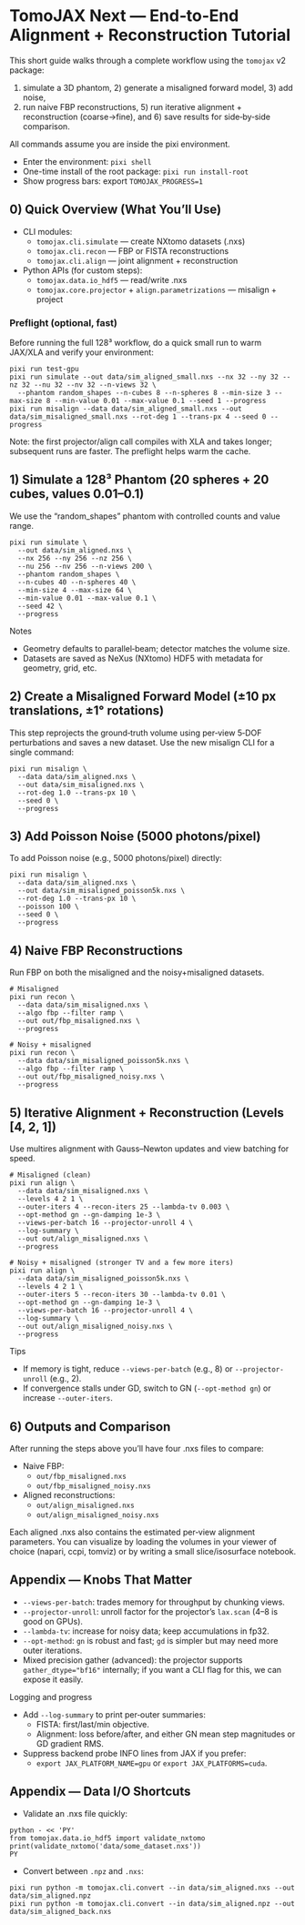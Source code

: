 # TomoJAX Next — End‑to‑End Alignment + Reconstruction Tutorial

This short guide walks through a complete workflow using the `tomojax` v2 package:

1) simulate a 3D phantom, 2) generate a misaligned forward model, 3) add noise,
4) run naive FBP reconstructions, 5) run iterative alignment + reconstruction
(coarse→fine), and 6) save results for side‑by‑side comparison.

All commands assume you are inside the pixi environment.

- Enter the environment: `pixi shell`
- One-time install of the root package: `pixi run install-root`
- Show progress bars: export `TOMOJAX_PROGRESS=1`


## 0) Quick Overview (What You’ll Use)

- CLI modules:
  - `tomojax.cli.simulate` — create NXtomo datasets (.nxs)
  - `tomojax.cli.recon` — FBP or FISTA reconstructions
  - `tomojax.cli.align` — joint alignment + reconstruction
- Python APIs (for custom steps):
  - `tomojax.data.io_hdf5` — read/write .nxs
  - `tomojax.core.projector` + `align.parametrizations` — misalign + project

### Preflight (optional, fast)

Before running the full 128³ workflow, do a quick small run to warm JAX/XLA and
verify your environment:

```
pixi run test-gpu
pixi run simulate --out data/sim_aligned_small.nxs --nx 32 --ny 32 --nz 32 --nu 32 --nv 32 --n-views 32 \
  --phantom random_shapes --n-cubes 8 --n-spheres 8 --min-size 3 --max-size 8 --min-value 0.01 --max-value 0.1 --seed 1 --progress
pixi run misalign --data data/sim_aligned_small.nxs --out data/sim_misaligned_small.nxs --rot-deg 1 --trans-px 4 --seed 0 --progress
```

Note: the first projector/align call compiles with XLA and takes longer; subsequent
runs are faster. The preflight helps warm the cache.


## 1) Simulate a 128³ Phantom (20 spheres + 20 cubes, values 0.01–0.1)

We use the “random_shapes” phantom with controlled counts and value range.

```
pixi run simulate \
  --out data/sim_aligned.nxs \
  --nx 256 --ny 256 --nz 256 \
  --nu 256 --nv 256 --n-views 200 \
  --phantom random_shapes \
  --n-cubes 40 --n-spheres 40 \
  --min-size 4 --max-size 64 \
  --min-value 0.01 --max-value 0.1 \
  --seed 42 \
  --progress
```

Notes
- Geometry defaults to parallel‑beam; detector matches the volume size.
- Datasets are saved as NeXus (NXtomo) HDF5 with metadata for geometry, grid, etc.


## 2) Create a Misaligned Forward Model (±10 px translations, ±1° rotations)

This step reprojects the ground‑truth volume using per‑view 5‑DOF perturbations
and saves a new dataset. Use the new misalign CLI for a single command:

```
pixi run misalign \
  --data data/sim_aligned.nxs \
  --out data/sim_misaligned.nxs \
  --rot-deg 1.0 --trans-px 10 \
  --seed 0 \
  --progress
```


## 3) Add Poisson Noise (5000 photons/pixel)

To add Poisson noise (e.g., 5000 photons/pixel) directly:

```
pixi run misalign \
  --data data/sim_aligned.nxs \
  --out data/sim_misaligned_poisson5k.nxs \
  --rot-deg 1.0 --trans-px 10 \
  --poisson 100 \
  --seed 0 \
  --progress
```


## 4) Naive FBP Reconstructions

Run FBP on both the misaligned and the noisy+misaligned datasets.

```
# Misaligned
pixi run recon \
  --data data/sim_misaligned.nxs \
  --algo fbp --filter ramp \
  --out out/fbp_misaligned.nxs \
  --progress

# Noisy + misaligned
pixi run recon \
  --data data/sim_misaligned_poisson5k.nxs \
  --algo fbp --filter ramp \
  --out out/fbp_misaligned_noisy.nxs \
  --progress
```


## 5) Iterative Alignment + Reconstruction (Levels [4, 2, 1])

Use multires alignment with Gauss–Newton updates and view batching for speed.

```
# Misaligned (clean)
pixi run align \
  --data data/sim_misaligned.nxs \
  --levels 4 2 1 \
  --outer-iters 4 --recon-iters 25 --lambda-tv 0.003 \
  --opt-method gn --gn-damping 1e-3 \
  --views-per-batch 16 --projector-unroll 4 \
  --log-summary \
  --out out/align_misaligned.nxs \
  --progress

# Noisy + misaligned (stronger TV and a few more iters)
pixi run align \
  --data data/sim_misaligned_poisson5k.nxs \
  --levels 4 2 1 \
  --outer-iters 5 --recon-iters 30 --lambda-tv 0.01 \
  --opt-method gn --gn-damping 1e-3 \
  --views-per-batch 16 --projector-unroll 4 \
  --log-summary \
  --out out/align_misaligned_noisy.nxs \
  --progress
```

Tips
- If memory is tight, reduce `--views-per-batch` (e.g., 8) or `--projector-unroll` (e.g., 2).
- If convergence stalls under GD, switch to GN (`--opt-method gn`) or increase `--outer-iters`.


## 6) Outputs and Comparison

After running the steps above you’ll have four .nxs files to compare:

- Naive FBP:
  - `out/fbp_misaligned.nxs`
  - `out/fbp_misaligned_noisy.nxs`
- Aligned reconstructions:
  - `out/align_misaligned.nxs`
  - `out/align_misaligned_noisy.nxs`

Each aligned .nxs also contains the estimated per‑view alignment parameters.
You can visualize by loading the volumes in your viewer of choice (napari,
ccpi, tomviz) or by writing a small slice/isosurface notebook.


## Appendix — Knobs That Matter

- `--views-per-batch`: trades memory for throughput by chunking views.
- `--projector-unroll`: unroll factor for the projector’s `lax.scan` (4–8 is good on GPUs).
- `--lambda-tv`: increase for noisy data; keep accumulations in fp32.
- `--opt-method`: `gn` is robust and fast; `gd` is simpler but may need more outer iterations.
- Mixed precision gather (advanced): the projector supports `gather_dtype="bf16"` internally; if you want a CLI flag for this, we can expose it easily.

Logging and progress
- Add `--log-summary` to print per‑outer summaries:
  - FISTA: first/last/min objective.
  - Alignment: loss before/after, and either GN mean step magnitudes or GD gradient RMS.
- Suppress backend probe INFO lines from JAX if you prefer:
  - `export JAX_PLATFORM_NAME=gpu` or `export JAX_PLATFORMS=cuda`.


## Appendix — Data I/O Shortcuts

- Validate an .nxs file quickly:

```
python - << 'PY'
from tomojax.data.io_hdf5 import validate_nxtomo
print(validate_nxtomo('data/some_dataset.nxs'))
PY
```

- Convert between `.npz` and `.nxs`:

```
pixi run python -m tomojax.cli.convert --in data/sim_aligned.nxs --out data/sim_aligned.npz
pixi run python -m tomojax.cli.convert --in data/sim_aligned.npz --out data/sim_aligned_back.nxs
```
